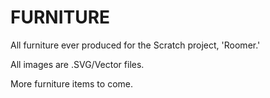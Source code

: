 # FURNITURE

All furniture ever produced for the Scratch project, 'Roomer.'

All images are .SVG/Vector files.

More furniture items to come.
